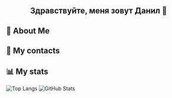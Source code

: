 ## <div align="center">Здравствуйте, меня зовут Данил 👋</div>

## 💫 About Me

## 📱 My contacts



## 📊 My stats
<picture>
  <!-- Для тёмной темы -->
  <source
    srcset="https://github-readme-stats.vercel.app/api/top-langs/?username=dengas&layout=compact&theme=tokyonight"
    media="(prefers-color-scheme: dark)"
  />
  <!-- Для светлой темы -->
  <source
    srcset="https://github-readme-stats.vercel.app/api/top-langs/?username=dengas&layout=compact"
    media="(prefers-color-scheme: light), (prefers-color-scheme: no-preference)"
  />
  <!-- Изображение по умолчанию -->
  <img src="https://github-readme-stats.vercel.app/api/top-langs/?username=dengas&layout=compact" alt="Top Langs" />
</picture>

<picture>
  <!-- Для тёмной темы -->
  <source
    srcset="https://github-readme-stats.vercel.app/api?username=dengas&theme=tokyonight&show_icons=true"
    media="(prefers-color-scheme: dark)"
  />
  <!-- Для светлой темы -->
  <source
    srcset="https://github-readme-stats.vercel.app/api?username=dengas&show_icons=true"
    media="(prefers-color-scheme: light), (prefers-color-scheme: no-preference)"
  />
  <!-- Изображение по умолчанию -->
  <img src="https://github-readme-stats.vercel.app/api?username=dengas&show_icons=true" alt="GitHub Stats" />
</picture>






<!--
🌱 I am currently working on and developing my programming skills.
🔭 I worked on .Net Framework and Hands on experience in Full Stack.
💬 Ask me about Microsoft .Net framework, Full Stack Development, Python.
⚡ Interest in Artifical Intelligence, Machine Learning, Deep Learning, Data Science, Automation, BlockChain development.
✨ I only like perfection.
-->
